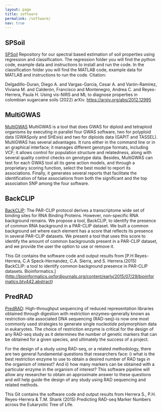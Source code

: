 ```yaml
---
layout: page    
title: software
permalink: /software/
nav: true
---
```



## SPSoil
[SPSoil](https://github.com/cavargar/SPSoil) Repository for our spectral based estimation of soil properties using regression and classification.
The regression folder you will find the python code, example data and instructions to install and run the code. In the classification folder you will find the MATLAB code, example data for MATLAB and instructions to run the code.
Citation:

Delgadillo-Duran, Diego A. and Vargas-García, Cesar A. and Varón-Ramírez, Viviana M. and Calderón, Francisco and Montenegro, Andrea C. and Reyes-Herrera, Paula H. Using vis-NIRS and ML to diagnose properties in colombian sugarcane soils (2022) arXiv. https://arxiv.org/abs/2012.12995


## MultiGWAS

[MultiGWAS](https://github.com/agrosavia-bioinfo/multiGWAS)
MultiGWAS is a tool that does GWAS for diploid and tetraploid organisms by executing in parallel four GWAS software, two for polyploid data (GWASpoly and SHEsis) and two for diploids data (GAPIT and TASSEL). MultiGWAS has several advantages. It runs either in the command line or in an graphical interface; it manages different genotype formats, including VCF; it allows control for population structure and relatedness, along with several quality control checks on genotype data. Besides, MultiGWAS can test for each GWAS tool all its gene action models, and through a proprietary scoring function, select the best model to report its associations. Finally, it generates several reports that facilitate the identification of false associations from both the significant and the top association SNP among the four software.




## BackCLIP
[BackCLIP](https://github.com/phrh/BackCLIP): The PAR-CLIP protocol derives a transcriptome wide set of binding sites for RNA Binding Proteins. However, non-specific RNA background remains. We propose a tool, BackCLIP, to identify the presence of common RNA background in a PAR-CLIP dataset. We built a common background set where each element has a score that reflects its presence in several PAR-CLIP datasets. We present a tool that uses this score to identify the amount of common backgrounds present in a PAR-CLIP dataset, and we provide the user the option to use or remove it.

This Git contains the software code and output results from [P.H Reyes-Herrera, C.A Speck-Hernandez, C.A. Sierra, and S. Herrera.(2015) BackCLIP: a tool to identify common background presence in PAR-CLIP datasets. Bioinformatics.] (http://bioinformatics.oxfordjournals.org/content/early/2015/07/29/bioinformatics.btv442.abstract)




## PredRAD 
[PredRAD](https://github.com/phrh/PredRAD): High-throughput sequencing of reduced representation libraries obtained through digestion with restriction enzymes–generally known as restriction-site associated DNA sequencing (RAD-seq)–is now one most commonly used strategies to generate single nucleotide polymorphism data in eukaryotes. The choice of restriction enzyme is critical for the design of any RAD-seq study as it determines the number of genetic markers that can be obtained for a given species, and ultimately the success of a project.

For the design of a study using RAD-seq, or a related methodology, there are two general fundamental questions that researchers face: i) what is the best restriction enzyme to use to obtain a desired number of RAD tags in the organism of interest? And ii) how many markers can be obtained with a particular enzyme in the organism of interest? This software pipeline will allow any researcher to obtain an approximate answer to these questions and will help guide the design of any study using RAD sequencing and related methods.

This Git contains the software code and output results from Herrera S., P.H. Reyes-Herrera & T.M. Shank (2015) Predicting RAD-seq Marker Numbers across the Eukaryotic Tree of Life.


